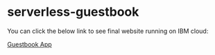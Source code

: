 # serverless-guestbook

You can click the below link to see final website running on IBM cloud:

<a href = 'https://na1-guestbook.s3-web.eu-gb.cloud-object-storage.appdomain.cloud/' > Guestbook App </a>

